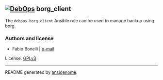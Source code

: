 ## [![DebOps](https://debops.org/images/debops-small.png)](https://debops.org) borg_client

The `debops.borg_client` Ansible role can be used to manage backup using borg.

### Authors and license

- Fabio Bonelli | [e-mail](mailto:fabio@fabiobonelli.it)

License: [GPLv3](https://tldrlegal.com/license/gnu-general-public-license-v3-%28gpl-3%29)

***

README generated by [ansigenome](https://github.com/nickjj/ansigenome/).
